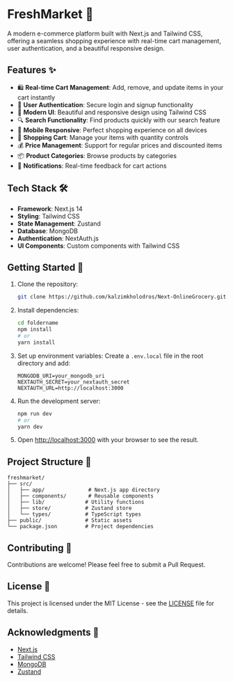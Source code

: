 # FreshMarket 🛒

A modern e-commerce platform built with Next.js and Tailwind CSS, offering a seamless shopping experience with real-time cart management, user authentication, and a beautiful responsive design.

## Features ✨

- 🛍️ **Real-time Cart Management**: Add, remove, and update items in your cart instantly
- 👤 **User Authentication**: Secure login and signup functionality
- 🎨 **Modern UI**: Beautiful and responsive design using Tailwind CSS
- 🔍 **Search Functionality**: Find products quickly with our search feature
- 📱 **Mobile Responsive**: Perfect shopping experience on all devices
- 🛒 **Shopping Cart**: Manage your items with quantity controls
- 💰 **Price Management**: Support for regular prices and discounted items
- 📦 **Product Categories**: Browse products by categories
- 🔔 **Notifications**: Real-time feedback for cart actions

## Tech Stack 🛠️

- **Framework**: Next.js 14
- **Styling**: Tailwind CSS
- **State Management**: Zustand
- **Database**: MongoDB
- **Authentication**: NextAuth.js
- **UI Components**: Custom components with Tailwind CSS

## Getting Started 🚀

1. Clone the repository:
   ```bash
   git clone https://github.com/kalzimkholodros/Next-OnlineGrocery.git
   ```

2. Install dependencies:
   ```bash
   cd foldername
   npm install
   # or
   yarn install
   ```

3. Set up environment variables:
   Create a `.env.local` file in the root directory and add:
   ```
   MONGODB_URI=your_mongodb_uri
   NEXTAUTH_SECRET=your_nextauth_secret
   NEXTAUTH_URL=http://localhost:3000
   ```

4. Run the development server:
   ```bash
   npm run dev
   # or
   yarn dev
   ```

5. Open [http://localhost:3000](http://localhost:3000) with your browser to see the result.

## Project Structure 📁

```
freshmarket/
├── src/
│   ├── app/              # Next.js app directory
│   ├── components/       # Reusable components
│   ├── lib/             # Utility functions
│   ├── store/           # Zustand store
│   └── types/           # TypeScript types
├── public/              # Static assets
└── package.json         # Project dependencies
```

## Contributing 🤝

Contributions are welcome! Please feel free to submit a Pull Request.

## License 📄

This project is licensed under the MIT License - see the [LICENSE](LICENSE) file for details.

## Acknowledgments 🙏

- [Next.js](https://nextjs.org/)
- [Tailwind CSS](https://tailwindcss.com/)
- [MongoDB](https://www.mongodb.com/)
- [Zustand](https://github.com/pmndrs/zustand)
